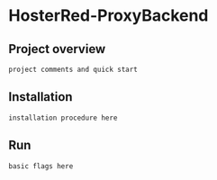 # HosterRed-ProxyBackend
## Project overview
```
project comments and quick start
```
## Installation
```
installation procedure here
```
## Run
```
basic flags here
```
